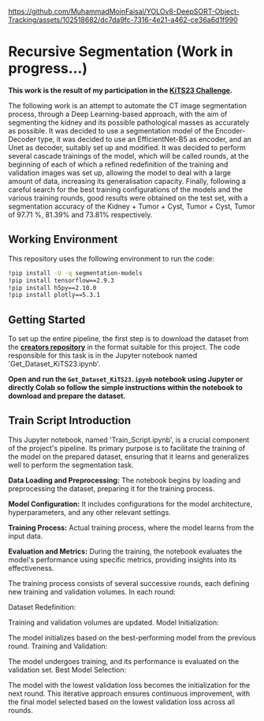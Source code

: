 https://github.com/MuhammadMoinFaisal/YOLOv8-DeepSORT-Object-Tracking/assets/102518682/dc7da9fc-7316-4e21-a462-ce36a6d1f990
# Recursive Segmentation (Work in progress...)

**This work is the result of my participation in the [**KiTS23 Challenge**](https://kits-challenge.org/kits23/#:~:text=The%202023%20Kidney%20and%20Kidney%20Tumor%20Segmentation%20challenge%20(abbreviated%20KiTS23,place%20in%202019%20and%202021.)).**

The following work is an attempt to automate the CT image segmentation process, through a Deep Learning-based approach, with the aim of segmenting the kidney and its possible pathological masses as accurately as possible. It was decided to use a segmentation model of the Encoder-Decoder type, it was decided to use an EfficientNet-B5 as encoder, and an Unet as decoder, suitably set up and modified. It was decided to perform several cascade trainings of the model, which will be called rounds, at the beginning of each of which a refined redefinition of the training and validation images was set up, allowing the model to deal with a large amount of data, increasing its generalisation capacity. Finally, following a careful search for the best training configurations of the models and the various training rounds, good results were obtained on the test set, with a segmentation accuracy of the Kidney + Tumor + Cyst, Tumor + Cyst, Tumor of 97.71 %, 81.39% and 73.81% respectively.


## Working Environment

This repository uses the following environment to run the code:

```bash
!pip install -U -q segmentation-models
!pip install tensorflow==2.9.3
!pip install h5py==2.10.0
!pip install plotly==5.3.1
```


## Getting Started

To set up the entire pipeline, the first step is to download the dataset from the [**creators repository**](https://github.com/neheller/kits23.git) in the format suitable for this project. The code responsible for this task is in the Jupyter notebook named 'Get_Dataset_KiTS23.ipynb'.

**Open and run the ```Get_Dataset_KiTS23.ipynb``` notebook using Jupyter or directly Colab so follow the simple instructions within the notebook to download and prepare the dataset.**


## Train Script Introduction

This Jupyter notebook, named 'Train_Script.ipynb', is a crucial component of the project's pipeline. Its primary purpose is to facilitate the training of the model on the prepared dataset, ensuring that it learns and generalizes well to perform the segmentation task.

**Data Loading and Preprocessing:** The notebook begins by loading and preprocessing the dataset, preparing it for the training process.

**Model Configuration:** It includes configurations for the model architecture, hyperparameters, and any other relevant settings.

**Training Process:** Actual training process, where the model learns from the input data.

**Evaluation and Metrics:** During the training, the notebook evaluates the model's performance using specific metrics, providing insights into its effectiveness.

The training process consists of several successive rounds, each defining new training and validation volumes. In each round:

Dataset Redefinition:

Training and validation volumes are updated.
Model Initialization:

The model initializes based on the best-performing model from the previous round.
Training and Validation:

The model undergoes training, and its performance is evaluated on the validation set.
Best Model Selection:

The model with the lowest validation loss becomes the initialization for the next round.
This iterative approach ensures continuous improvement, with the final model selected based on the lowest validation loss across all rounds.


